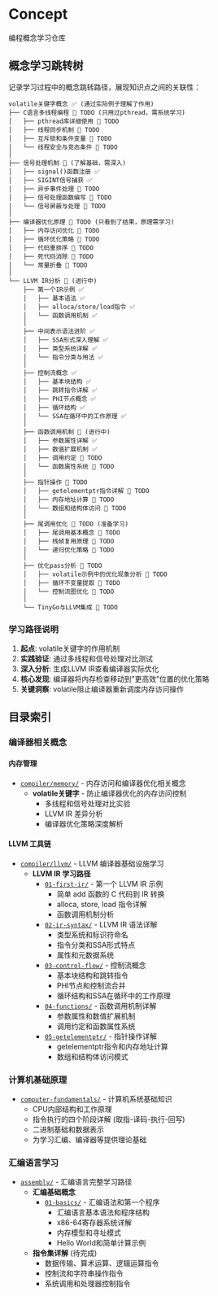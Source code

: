 # Concept

编程概念学习仓库

## 概念学习跳转树

记录学习过程中的概念跳转路径，展现知识点之间的关联性：

```
volatile关键字概念 ✅ (通过实际例子理解了作用)
├── C语言多线程编程 📝 TODO (只用过pthread，需系统学习)
│   ├── pthread库详细使用 📝 TODO
│   ├── 线程同步机制 📝 TODO
│   ├── 互斥锁和条件变量 📝 TODO
│   └── 线程安全与竞态条件 📝 TODO
│
├── 信号处理机制 🔄 (了解基础，需深入)
│   ├── signal()函数注册 ✅
│   ├── SIGINT信号捕获 ✅  
│   ├── 异步事件处理 📝 TODO
│   ├── 信号处理函数编写 📝 TODO
│   └── 信号屏蔽与处理 📝 TODO
│
├── 编译器优化原理 📝 TODO (只看到了结果，原理需学习)
│   ├── 内存访问优化 📝 TODO
│   ├── 循环优化策略 📝 TODO
│   ├── 代码重排序 📝 TODO
│   ├── 死代码消除 📝 TODO
│   └── 常量折叠 📝 TODO
│
└── LLVM IR分析 🔄 (进行中)
    ├── 第一个IR示例 ✅
    │   ├── 基本语法 ✅
    │   ├── alloca/store/load指令 ✅
    │   └── 函数调用机制 ✅
    │
    ├── 中间表示语法进阶 ✅
    │   ├── SSA形式深入理解 ✅
    │   ├── 类型系统详解 ✅
    │   └── 指令分类与用法 ✅
    │
    ├── 控制流概念 ✅
    │   ├── 基本块结构 ✅
    │   ├── 跳转指令详解 ✅
    │   ├── PHI节点概念 ✅
    │   ├── 循环结构 ✅
    │   └── SSA在循环中的工作原理 ✅
    │
    ├── 函数调用机制 🔄 (进行中)
    │   ├── 参数属性详解 ✅
    │   ├── 数值扩展机制 ✅
    │   ├── 调用约定 📝 TODO
    │   └── 函数属性系统 📝 TODO
    │
    ├── 指针操作 📝 TODO
    │   ├── getelementptr指令详解 📝 TODO
    │   ├── 内存地址计算 📝 TODO
    │   └── 数组和结构体访问 📝 TODO
    │
    ├── 尾调用优化 📝 TODO (准备学习)
    │   ├── 尾调用基本概念 📝 TODO
    │   ├── 栈帧复用原理 📝 TODO
    │   └── 递归优化策略 📝 TODO
    │
    ├── 优化pass分析 📝 TODO
    │   ├── volatile示例中的优化现象分析 🔄 TODO
    │   ├── 循环不变量提取 📝 TODO
    │   └── 控制流图优化 📝 TODO
    │
    └── TinyGo与LLVM集成 📝 TODO
```

### 学习路径说明
1. **起点**: volatile关键字的作用机制
2. **实践验证**: 通过多线程和信号处理对比测试
3. **深入分析**: 生成LLVM IR查看编译器实际优化
4. **核心发现**: 编译器将内存检查移动到"更高效"位置的优化策略
5. **关键洞察**: volatile阻止编译器重新调度内存访问操作

## 目录索引

### 编译器相关概念

#### 内存管理
- [`compiler/memory/`](compiler/memory/) - 内存访问和编译器优化相关概念
  - **volatile关键字** - 防止编译器优化的内存访问控制
    - 多线程和信号处理对比实验
    - LLVM IR 差异分析
    - 编译器优化策略深度解析

#### LLVM 工具链
- [`compiler/llvm/`](compiler/llvm/) - LLVM 编译器基础设施学习
  - **LLVM IR 学习路径**
    - [`01-first-ir/`](compiler/llvm/01-first-ir/) - 第一个 LLVM IR 示例
      - 简单 add 函数的 C 代码到 IR 转换
      - alloca, store, load 指令详解
      - 函数调用机制分析
    - [`02-ir-syntax/`](compiler/llvm/02-ir-syntax/) - LLVM IR 语法详解
      - 类型系统和标识符命名
      - 指令分类和SSA形式特点
      - 属性和元数据系统
    - [`03-control-flow/`](compiler/llvm/03-control-flow/) - 控制流概念
      - 基本块结构和跳转指令
      - PHI节点和控制流合并
      - 循环结构和SSA在循环中的工作原理
    - [`04-functions/`](compiler/llvm/04-functions/) - 函数调用机制详解
      - 参数属性和数值扩展机制
      - 调用约定和函数属性系统
    - [`05-getelementptr/`](compiler/llvm/05-getelementptr/) - 指针操作详解
      - getelementptr指令和内存地址计算
      - 数组和结构体访问模式

### 计算机基础原理
- [`computer-fundamentals/`](computer-fundamentals/) - 计算机系统基础知识
  - CPU内部结构和工作原理
  - 指令执行的四个阶段详解 (取指-译码-执行-回写)
  - 二进制基础和数据表示
  - 为学习汇编、编译器等提供理论基础

### 汇编语言学习
- [`assembly/`](assembly/) - 汇编语言完整学习路径
  - **汇编基础概念**
    - [`01-basics/`](assembly/01-basics/) - 汇编语法和第一个程序
      - 汇编语言基本语法和程序结构
      - x86-64寄存器系统详解
      - 内存模型和寻址模式
      - Hello World和简单计算示例
  - **指令集详解** (待完成)
    - 数据传输、算术运算、逻辑运算指令
    - 控制流和字符串操作指令  
    - 系统调用和处理器控制指令
